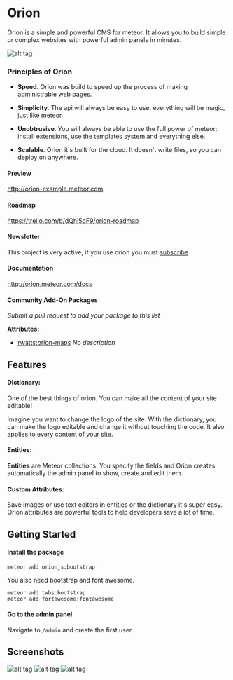Orion
=====

Orion is a simple and powerful CMS for meteor. It allows you to build 
simple or complex websites with powerful admin panels in minutes.

![alt tag](http://i.imgur.com/eNMaaje.png)

### Principles of Orion

- **Speed**. Orion was build to speed up the process of making administrable
web pages.

- **Simplicity**. The api will always be easy to use, everything will be 
magic, just like meteor.

- **Unobtrusive**. You will always be able to use the full power of meteor:
install extensions, use the templates system and everything else.

- **Scalable**. Orion it's built for the cloud. It doesn't write files, 
so you can deploy on anywhere.

#### Preview

http://orion-example.meteor.com

#### Roadmap

https://trello.com/b/dQhi5dF9/orion-roadmap

#### Newsletter

This project is very active, if you use orion you must [subscribe](http://eepurl.com/bbji3b)

#### Documentation

http://orion.meteor.com/docs

#### Community Add-On Packages

*Submit a pull request to add your package to this list*

**Attributes:**

- [rwatts:orion-maps](https://atmospherejs.com/rwatts/orion-maps) *No description*

## Features

#### Dictionary:

One of the best things of orion. You can make all 
the content of your site editable!

Imagine you want to change the logo of the site. With the dictionary, you 
can make the logo editable and change it without touching the code. It 
also applies to every content of your site.

#### Entities:

__Entities__ are Meteor collections. You specify the fields and 
Orion creates automatically the admin panel to show, create and edit them.

#### Custom Attributes:

Save images or use text editors in entities or the dictionary it's super easy.
Orion attributes are powerful tools to help developers save a lot of time.

## Getting Started

#### Install the package

```
meteor add orionjs:bootstrap
```

You also need bootstrap and font awesome.

```
meteor add twbs:bootstrap
meteor add fortawesome:fontawesome
```

#### Go to the admin panel

Navigate to ```/admin``` and create the first user.

## Screenshots

![alt tag](http://i.imgur.com/eFEQ5lT.jpg)
![alt tag](http://i.imgur.com/eNMaaje.png)
![alt tag](http://i.imgur.com/Rl3Mpvi.jpg)


